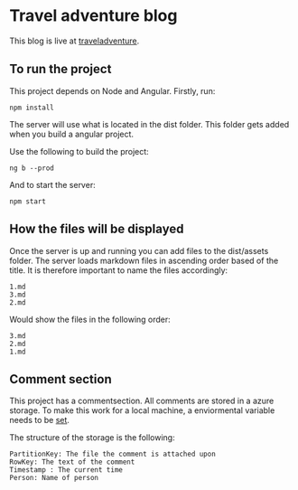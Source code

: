 # Travel adventure blog
This blog is live at [traveladventure](http://traveladventure.blog/).

## To run the project
This project depends on Node and Angular.
Firstly, run:
```
npm install
```

The server will use what is located in the dist folder. This folder gets added when you build a angular project. 

Use the following to build the project:
```
ng b --prod
```
And to start the server: 

```
npm start
```
## How the files will be displayed
Once the server is up and running you can add files to the dist/assets folder. The server loads markdown files in ascending order based of the title. It is therefore important to name the files accordingly:
```
1.md
3.md
2.md
```
Would show the files in the following order:
```
3.md
2.md 
1.md
```
## Comment section
This project has a commentsection. All comments are stored in a azure storage. To make this work for a local machine, a enviormental variable needs to be [set](https://azure.github.io/azure-storage-node/TableService.html).

The structure of the storage is the following:
```
PartitionKey: The file the comment is attached upon
RowKey: The text of the comment
Timestamp : The current time
Person: Name of person
```